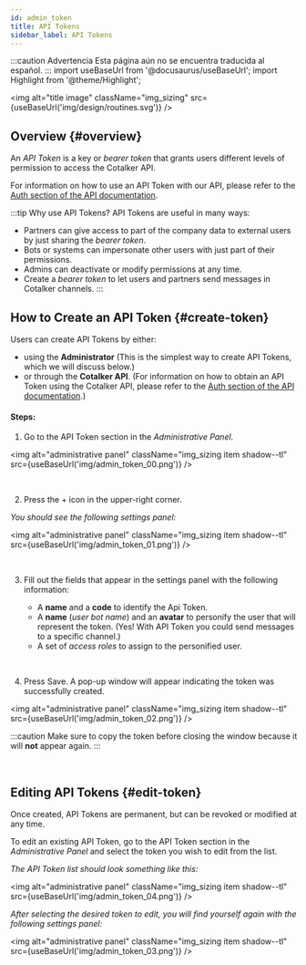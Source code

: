 ```yaml
---
id: admin_token
title: API Tokens
sidebar_label: API Tokens
---
```


:::caution Advertencia
Esta página aún no se encuentra traducida al español.
:::
import useBaseUrl from '@docusaurus/useBaseUrl'; 
import Highlight from '@theme/Highlight';

<img alt="title image" className="img_sizing" src={useBaseUrl('img/design/routines.svg')} />
<br/>

## Overview {#overview}
An _API Token_ is a key or _bearer token_ that grants users different levels of permission to access the Cotalker API.

For information on how to use an API Token with our API, please refer to the [Auth section of the API documentation](/docs/documentation/api/auth#authorization).

:::tip Why use API Tokens?
API Tokens are useful in many ways:
- Partners can give access to part of the company data to external users by just sharing the _bearer token_.
- Bots or systems can impersonate other users with just part of their permissions.
- Admins can deactivate or modify permissions at any time.
- Create a _bearer token_ to let users and partners send messages in Cotalker channels.
:::

## How to Create an API Token {#create-token}

Users can create API Tokens by either:

- using the **Administrator** (This is the simplest way to create API Tokens, which we will discuss below.)
- or through the **Cotalker API**. (For information on how to obtain an API Token using the Cotalker API, please refer to the [Auth section of the API documentation](/docs/documentation/api/auth).)

#### Steps:

<div className="alert alert--secondary">

1. Go to the <span className="badge badge--primary">API Token</span> section in the _Administrative Panel_.

<img alt="administrative panel" className="img_sizing item shadow--tl" src={useBaseUrl('img/admin_token_00.png')} />
<br/>

</div>
<br/>

<div className="alert alert--secondary">

2. Press the <span className="badge badge--primary">+</span> icon in the upper-right corner.

  _You should see the following settings panel:_

<img alt="administrative panel" className="img_sizing item shadow--tl" src={useBaseUrl('img/admin_token_01.png')} />
<br/>

</div>
<br/>

<div className="alert alert--secondary">

3. Fill out the fields that appear in the settings panel with the following information:

    - A **name** and a **code** to identify the Api Token.
    - A **name** (_user bot name_) and an **avatar** to personify the user that will represent the token. (Yes! With API Token you could send messages to a specific channel.)
    - A set of _access roles_ to assign to the personified user.

</div>
<br/>

<div className="alert alert--secondary">

4. Press <span className="badge badge--primary">Save</span>. A pop-up window will appear indicating the token was successfully created.

<img alt="administrative panel" className="img_sizing item shadow--tl" src={useBaseUrl('img/admin_token_02.png')} />
<br/>

:::caution
Make sure to copy the token before closing the window because it will **not** appear again.
:::

</div>
<br/>

## Editing API Tokens {#edit-token}

Once created, API Tokens are permanent, but can be revoked or modified at any time.

To edit an existing API Token, go to the <span className="badge badge--primary">API Token</span> section in the _Administrative Panel_ and select the token you wish to edit from the list.

_The API Token list should look something like this:_

<img alt="administrative panel" className="img_sizing item shadow--tl" src={useBaseUrl('img/admin_token_04.png')} />
<br/>

_After selecting the desired token to edit, you will find yourself again with the following settings panel:_

<img alt="administrative panel" className="img_sizing item shadow--tl" src={useBaseUrl('img/admin_token_03.png')} />
<br/>

